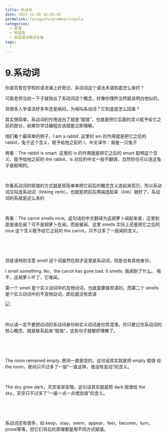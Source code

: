 ```yaml
---
title: 系动词
date: 2023-12-28 16:55:43
permalink: /yingyutu/grammar/copula
categories:
  - 英语
  - 英语兔
  - 英语语法精讲合集
tags:
  - 
---
```

# 9.系动词

‍你是否曾在学校的语法课上好奇过，系动词这个语法术语到底怎么来的？‍‍

可能老师当初一下子就抛出了系动词这个概念，好像你理所当然就该明白他似的。

但很多人学语法好多年还是纳闷，为啥叫系动词？它到底是怎么回事？

其实很简单，‍‍系动词的作用说白了就是“赋值”，也就是把它后面的含义赋予给它之前的部分，如果你学过编程应该就能立即理解。‍‍

<!-- more -->

咱们看个最简单的例子，I am a rabbit‍‍. 这里的 am 的作用就是把它之后的 rabbit，兔子这个含义，赋予给他之前的‍‍ I，中文译作：我是一只兔子

再看：The rabbit is smart. 这里的 is 的作用就是把它之后的 smart 聪明这个含义，赋予给他之前的‍‍ the rabbit，is 对应的中文一般不翻译，当然你也可以说这兔子是聪明的。

‍

你看系动词的赋值的方式就是简简单单把它前后的概念含义连起来而已，‍‍所以系动词又叫连系动词（linking verb），也就是把前后两端连起来（link）就好了，系动词的系就是这么来的

‍

再看：The carrot smells nice。这句话的中文翻译为这胡萝卜闻起来香，‍‍这里到底是谁在闻？可不是胡萝卜在闻，而是被闻，这里 smells‍‍ 实际上还是把它之后的 nice 这个含义赋予给它之前的 the carrot，‍‍只不过多了一层闻的含义。

‍

‍

但是请特别注意 smell 这个词虽然在刚才这里是系动词，‍‍但是也有其他身份。

I smell something. No，the carrot has gone bad. It smells.  我闻到了什么。 哦不，这胡萝卜坏了，它难闻。

第一个 smell 是个实义动词中的及物动词，‍‍也就是要接宾语的。‍而第二个 smells 是个实义动词中的不及物动词，即后面没有宾语

​![](https://image.peterjxl.com/blog/image-20231223115205-bw7faz3.png)​

‍

所以请一定不要把动词的系动词身份‍‍和实义动词身份弄混淆，你只要记住系动词的核心概念，就是联系起来“赋值”，‍‍这些句子就都好理解了。‍‍

‍

‍

The room remained empty. 房间一直是空的。这句话其实就是把 empty 赋值 给 the room，房间只不过多了一层“一直这样，值没有变动”的含义。

‍

The sky grew dark，‍‍天空渐渐变暗，这句话其实就是把 dark 赋值给 the sky，‍‍天空只不过多了“一层一点一点增加值”的含义。

‍

‍

系动词还有很多‍‍，如 keep，stay，seem，appear，feel，become，turn，prove‍‍等等，但它们背后的原理都是用不同方式赋值。
